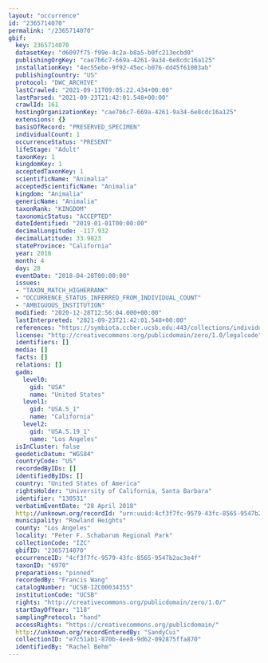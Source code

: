 ```yaml
---
layout: "occurrence"
id: "2365714070"
permalink: "/2365714070"
gbif:
  key: 2365714070
  datasetKey: "d6097f75-f99e-4c2a-b8a5-b0fc213ecbd0"
  publishingOrgKey: "cae7b6c7-669a-4261-9a34-6e8cdc16a125"
  installationKey: "4ec55ebe-9f92-45ec-b076-dd45f61003ab"
  publishingCountry: "US"
  protocol: "DWC_ARCHIVE"
  lastCrawled: "2021-09-11T09:05:22.434+00:00"
  lastParsed: "2021-09-23T21:42:01.548+00:00"
  crawlId: 161
  hostingOrganizationKey: "cae7b6c7-669a-4261-9a34-6e8cdc16a125"
  extensions: {}
  basisOfRecord: "PRESERVED_SPECIMEN"
  individualCount: 1
  occurrenceStatus: "PRESENT"
  lifeStage: "Adult"
  taxonKey: 1
  kingdomKey: 1
  acceptedTaxonKey: 1
  scientificName: "Animalia"
  acceptedScientificName: "Animalia"
  kingdom: "Animalia"
  genericName: "Animalia"
  taxonRank: "KINGDOM"
  taxonomicStatus: "ACCEPTED"
  dateIdentified: "2019-01-01T00:00:00"
  decimalLongitude: -117.932
  decimalLatitude: 33.9823
  stateProvince: "California"
  year: 2018
  month: 4
  day: 28
  eventDate: "2018-04-28T00:00:00"
  issues:
  - "TAXON_MATCH_HIGHERRANK"
  - "OCCURRENCE_STATUS_INFERRED_FROM_INDIVIDUAL_COUNT"
  - "AMBIGUOUS_INSTITUTION"
  modified: "2020-12-28T12:56:04.000+00:00"
  lastInterpreted: "2021-09-23T21:42:01.548+00:00"
  references: "https://symbiota.ccber.ucsb.edu:443/collections/individual/index.php?occid=130531"
  license: "http://creativecommons.org/publicdomain/zero/1.0/legalcode"
  identifiers: []
  media: []
  facts: []
  relations: []
  gadm:
    level0:
      gid: "USA"
      name: "United States"
    level1:
      gid: "USA.5_1"
      name: "California"
    level2:
      gid: "USA.5.19_1"
      name: "Los Angeles"
  isInCluster: false
  geodeticDatum: "WGS84"
  countryCode: "US"
  recordedByIDs: []
  identifiedByIDs: []
  country: "United States of America"
  rightsHolder: "University of California, Santa Barbara"
  identifier: "130531"
  verbatimEventDate: "28 April 2018"
  http://unknown.org/recordId: "urn:uuid:4cf3f7fc-9579-43fc-8565-9547b2ac3e4f"
  municipality: "Rowland Heights"
  county: "Los Angeles"
  locality: "Peter F. Schabarum Regional Park"
  collectionCode: "IZC"
  gbifID: "2365714070"
  occurrenceID: "4cf3f7fc-9579-43fc-8565-9547b2ac3e4f"
  taxonID: "6970"
  preparations: "pinned"
  recordedBy: "Francis Wang"
  catalogNumber: "UCSB-IZC00034355"
  institutionCode: "UCSB"
  rights: "http://creativecommons.org/publicdomain/zero/1.0/"
  startDayOfYear: "118"
  samplingProtocol: "hand"
  accessRights: "https://creativecommons.org/publicdomain/"
  http://unknown.org/recordEnteredBy: "SandyCui"
  collectionID: "e7c51ab1-870b-4ee8-9d62-092875ffa870"
  identifiedBy: "Rachel Behm"
---
```

